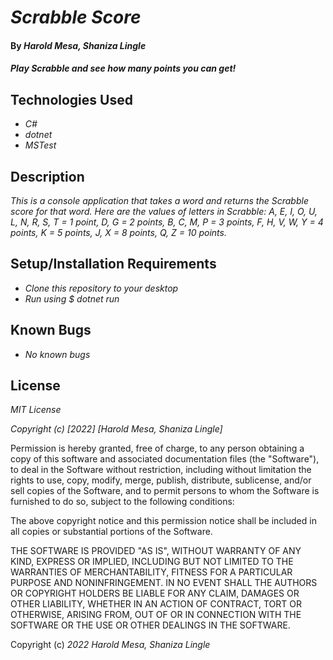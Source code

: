 # _Scrabble Score_

#### By _**Harold Mesa, Shaniza Lingle**_

#### _Play Scrabble and see how many points you can get!_

## Technologies Used

* _C#_
* _dotnet_
* _MSTest_


## Description

_This is a console application that takes a word and returns the Scrabble score for that word. Here are the values of letters in Scrabble: A, E, I, O, U, L, N, R, S, T = 1 point, D, G = 2 points, B, C, M, P = 3 points, F, H, V, W, Y = 4 points, K = 5 points, J, X = 8 points, Q, Z = 10 points._

## Setup/Installation Requirements

* _Clone this repository to your desktop_
* _Run using $ dotnet run_

## Known Bugs

* _No known bugs_

## License

_MIT License_

_Copyright (c) [2022] [Harold Mesa, Shaniza Lingle]_

Permission is hereby granted, free of charge, to any person obtaining a copy
of this software and associated documentation files (the "Software"), to deal
in the Software without restriction, including without limitation the rights
to use, copy, modify, merge, publish, distribute, sublicense, and/or sell
copies of the Software, and to permit persons to whom the Software is
furnished to do so, subject to the following conditions:

The above copyright notice and this permission notice shall be included in all
copies or substantial portions of the Software.

THE SOFTWARE IS PROVIDED "AS IS", WITHOUT WARRANTY OF ANY KIND, EXPRESS OR
IMPLIED, INCLUDING BUT NOT LIMITED TO THE WARRANTIES OF MERCHANTABILITY,
FITNESS FOR A PARTICULAR PURPOSE AND NONINFRINGEMENT. IN NO EVENT SHALL THE
AUTHORS OR COPYRIGHT HOLDERS BE LIABLE FOR ANY CLAIM, DAMAGES OR OTHER
LIABILITY, WHETHER IN AN ACTION OF CONTRACT, TORT OR OTHERWISE, ARISING FROM,
OUT OF OR IN CONNECTION WITH THE SOFTWARE OR THE USE OR OTHER DEALINGS IN THE
SOFTWARE.

Copyright (c) _2022_ _Harold Mesa, Shaniza Lingle_
